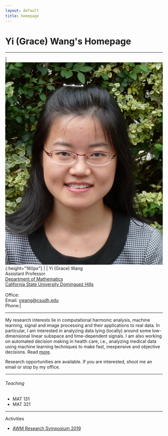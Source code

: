 ```yaml
---
layout: default
title: homepage
---
```


# Yi (Grace) Wang's Homepage

---

|![bio](bioYWang.png){:height="160px"} |           | Yi (Grace) Wang<br>Assistant Professor<br>[Department of Mathematics](https://math.csudh.edu/)<br>[California State University Dominguez Hills](https://www.csudh.edu/)<br>  <br>Office: <br>Email: ywang@csudh.edu <br>Phone:|

---

My research interests lie in computational harmonic analysis, machine learning,
signal and image processing and their applications to real data. 
In particular, I am interested in analyzing data lying (locally) around some low-dimensional
linear subspace and time-dependent signals. I am also working on automated decision making in health care, i.e., analyzing medical data using machine learning techniques to make fast, inexpensive and objective decisions. Read [more](research).

Research opportunities are available. If you are interested, shoot me an email or stop by my office.

---

###### Teaching
- MAT 131
- MAT 321


---

Activities
- [AWM Research Symposium 2019](https://sites.google.com/site/awmmath/home/RS17/RS19)
